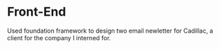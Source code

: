 # Front-End
Used foundation framework to design two email newletter for Cadillac, a client for the company I interned for.
